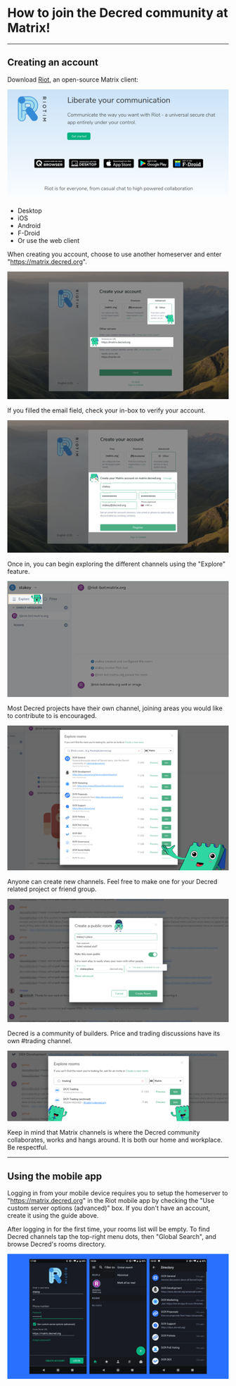 # How to join the Decred community at Matrix!
---
## Creating an account

Download [Riot](https://about.riot.im/), an open-source Matrix client:

![Download Riot client](https://raw.githubusercontent.com/pLabarta/dcrwebcomic/master/Guides/Join%20Matrix%20-%20DCR%20Comic/imgs/01-download.png)

- Desktop
- iOS
- Android
- F-Droid
- Or use the web client

When creating you account, choose to use another homeserver and enter "https://matrix.decred.org".

![Download Riot client](https://raw.githubusercontent.com/pLabarta/dcrwebcomic/master/Guides/Join%20Matrix%20-%20DCR%20Comic/imgs/02-select-home-server.png)

If you filled the email field, check your in-box to verify your account.

![Download Riot client](https://raw.githubusercontent.com/pLabarta/dcrwebcomic/master/Guides/Join%20Matrix%20-%20DCR%20Comic/imgs/03-create-account.png)

Once in, you can begin exploring the different channels using the "Explore" feature.

![Download Riot client](https://raw.githubusercontent.com/pLabarta/dcrwebcomic/master/Guides/Join%20Matrix%20-%20DCR%20Comic/imgs/04-explore-rooms.png)

Most Decred projects have their own channel, joining areas you would like to contribute to is encouraged.

![Download Riot client](https://raw.githubusercontent.com/pLabarta/dcrwebcomic/master/Guides/Join%20Matrix%20-%20DCR%20Comic/imgs/05-room-list.png)

Anyone can create new channels. Feel free to make one for your Decred related project or friend group.

![Download Riot client](https://raw.githubusercontent.com/pLabarta/dcrwebcomic/master/Guides/Join%20Matrix%20-%20DCR%20Comic/imgs/06-create-room.png)

Decred is a community of builders. Price and trading discussions have its own #trading channel.

![Download Riot client](https://raw.githubusercontent.com/pLabarta/dcrwebcomic/master/Guides/Join%20Matrix%20-%20DCR%20Comic/imgs/07-trading-channel.png)

Keep in mind that Matrix channels is where the Decred community collaborates, works and hangs around. It is both our home and workplace. Be respectful.

---

## Using the mobile app

Logging in from your mobile device requires you to setup the homeserver to "https://matrix.decred.org" in the Riot mobile app by checking the "Use custom server options (advanced)" box. If you don't have an account, create it using the guide above.

After logging in for the first time, your rooms list will be empty. To find Decred channels tap the top-right menu dots, then "Global Search", and browse Decred's rooms directory.

![Download Riot client](https://raw.githubusercontent.com/pLabarta/dcrwebcomic/master/Guides/Join%20Matrix/imgs/mobile.png)
